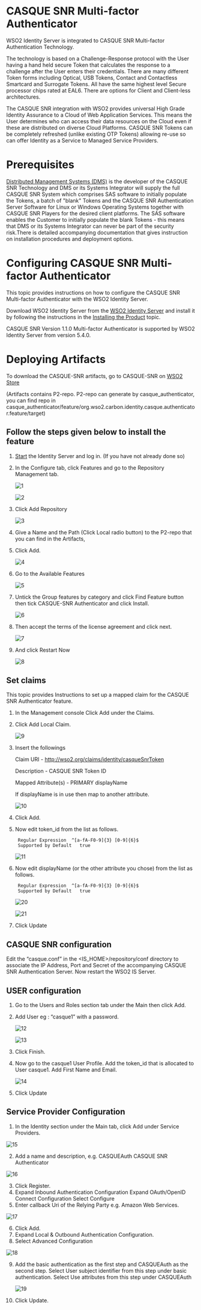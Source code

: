 # CASQUE SNR Multi-factor Authenticator

WSO2 Identity Server is integrated to CASQUE SNR Multi-factor Authentication
Technology. 

The technology is based on a Challenge-Response protocol with the User having a hand held secure Token that calculates the response to a challenge after the User enters their credentials. There are many different Token forms including Optical, USB Tokens, Contact and Contactless Smartcard and Surrogate Tokens. All have the same highest level Secure processor chips rated at EAL6. There are options for Client and Client-less architectures.

The CASQUE SNR integration with WSO2 provides universal High Grade Identity Assurance to a Cloud of Web Application Services. This means the User determines who can access their data resources on the Cloud even if these are distributed on diverse Cloud Platforms. 
CASQUE SNR Tokens can be completely refreshed (unlike existing OTP Tokens) allowing re-use so can offer Identity as a Service to Managed Service Providers.

# Prerequisites

[Distributed Management Systems (DMS)](http://www.casque.co.uk/) is the developer of the CASQUE SNR Technology and DMS or its Systems Integrator will supply the full CASQUE SNR System which comprises SAS software to initially populate the Tokens, a batch of "blank" Tokens and the CASQUE SNR Authentication Server Software for Linux or Windows Operating Systems together with CASQUE SNR Players for the desired client platforms. The SAS software enables the Customer to initially populate the blank Tokens - this means that DMS or its Systems Integrator can never be part of the security risk.There is detailed accompanying documentation that gives instruction on installation procedures and deployment options.

# Configuring CASQUE SNR Multi-factor Authenticator

This topic provides instructions on how to configure the CASQUE SNR Multi-factor Authenticator with the WSO2 Identity Server.

Download WSO2 Identity Server from the [WSO2 Identity Server](https://wso2.com/identity-and-access-management) and install it by following the instructions in the [Installing the Product](https://docs.wso2.com/display/IS540/Installation+Guide) topic.

CASQUE SNR Version 1.1.0 Multi-factor Authenticator is supported by WSO2 Identity Server from version 5.4.0.

# Deploying Artifacts

To download the CASQUE-SNR artifacts, go to CASQUE-SNR on [WSO2 Store](https://store.wso2.com/)



(Artifacts contains P2-repo. P2-repo can generate by casque_authenticator, you can find repo in casque_authenticator/feature/org.wso2.carbon.identity.casque.authenticator.feature/target) 


## Follow the steps given below to install the feature

1. [Start](https://docs.wso2.com/display/IS540/Running+the+Product) the Identity Server      and log in. (If you have not already done so)
2. In the Configure tab, click Features and go to the Repository Management tab.

    ![1](images/1.png "1")

    ![2](images/2.png "2")

3. Click Add Repository

    ![3](images/3.png "3")

4. Give a Name and the Path (Click Local radio button) to the P2-repo that you can find     in the Artifacts,
5. Click Add.

    ![4](images/4.png "4")

6. Go to the Available Features

    ![5](images/5.png "5")

7. Untick the Group features by category and click Find Feature button then tick CASQUE-SNR Authenticator and click Install. 

    ![6](images/6.png "6")

8. Then accept the terms of the license agreement and click next.

    ![7](images/7.png "7")

9. And click Restart Now

    ![8](images/8.png "8")

## Set claims

This topic provides Instructions to set up a mapped claim for the CASQUE SNR Authenticator feature.

1. In the Management console Click Add under the Claims.
2. Click Add Local Claim.

    ![9](images/9.png "9")

3. Insert the followings


    Claim URI	 -	http://wso2.org/claims/identity/casqueSnrToken

    Description	-	CASQUE SNR Token ID

    Mapped Attribute(s)	- PRIMARY   displayName 

    If displayName is in use then map to another attribute.

    ![10](images/10.png "10")

4. Click Add.
5. Now edit token_id from the list as follows.

        Regular Expression	^[a-fA-F0-9]{3} [0-9]{6}$
        Supported by Default   true

     ![11](images/11.png "11")   

6. Now edit displayName (or the other attribute you chose) from the list as follows.
    
        Regular Expression	^[a-fA-F0-9]{3} [0-9]{6}$
        Supported by Default   true

    ![20](images/20.png "20") 

     ![21](images/21.png "21") 
     
7. Click Update

## CASQUE SNR configuration

Edit the “casque.conf” in the <IS_HOME>/repository/conf directory to associate the IP Address, Port and Secret of the accompanying CASQUE SNR Authentication Server. 
Now restart the WSO2 IS Server.

## USER configuration 

1. Go to the Users and Roles section tab under the Main then click Add.
2. Add User eg : “casque1” with a password.

    ![12](images/12.png "12")

    ![13](images/13.png "13")

3. Click Finish.
4. Now go to the casque1 User Profile.
    Add the token_id that is allocated to User casque1.
    Add First Name and Email.

    ![14](images/1.png "14")

5. Click Update	

## Service Provider Configuration 

1. In the Identity section under the Main tab, click Add under Service Providers.

![15](images/15.png "15")

2. Add a name and description, e.g.
        CASQUEAuth
        CASQUE SNR Authenticator

![16](images/16.png "16")        

3. Click Register.
4. Expand Inbound Authentication Configuration
   Expand OAuth/OpenID Connect Configuration
   Select Configure
5. Enter callback Uri of the Relying Party e.g. Amazon  Web Services.

![17](images/17.png "17")

6. Click Add.
7. Expand Local & Outbound Authentication Configuration.
8. Select Advanced Configuration

![18](images/18.png "18")

9. Add the basic authentication as the first step and CASQUEAuth as the second step.
   Select User subject identifier from this step under basic authentication.
   Select Use attributes from this step under CASQUEAuth

   ![19](images/19.png "19")

10. Click Update. 